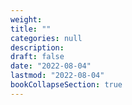 ```yaml
---
weight: 
title: ""
categories: null
description: 
draft: false
date: "2022-08-04"
lastmod: "2022-08-04"
bookCollapseSection: true
---
```


